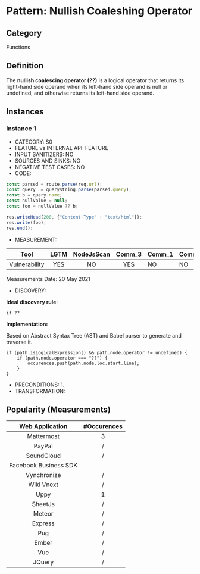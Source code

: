 # Pattern: Nullish Coaleshing Operator

## Category

Functions

## Definition

The **nullish coalescing operator (??)** is a logical operator that returns its right-hand side operand when its left-hand side operand is null or undefined, and otherwise returns its left-hand side operand.

## Instances

### Instance 1

- CATEGORY: S0
- FEATURE vs INTERNAL API: FEATURE
- INPUT SANITIZERS: NO
- SOURCES AND SINKS: NO
- NEGATIVE TEST CASES: NO
- CODE:

```javascript
const parsed = route.parse(req.url);
const query  = querystring.parse(parsed.query);
const b = query.name;   
const nullValue = null;
const foo = nullValue ?? b;

res.writeHead(200, {"Content-Type" : "text/html"});
res.write(foo);
res.end();
```

- MEASUREMENT:

|     Tool      | LGTM | NodeJsScan | Comm_3 | Comm_1 | Comm_2 | Vulnerable |
| :-----------: | :--: | :--------: | :------: | ------- | --------- | ---------- |
| Vulnerability |  YES |    NO      |  YES       |   NO    |    NO     | YES        |
Measurements Date: 20 May 2021

- DISCOVERY:



**Ideal discovery rule**:

```
if ??
```

**Implementation:**

Based on Abstract Syntax Tree (AST) and Babel parser to generate and traverse it.

```
if (path.isLogicalExpression() && path.node.operator != undefined) {
	if (path.node.operator === "??") {
		occurences.push(path.node.loc.start.line);
	}
}
```



- PRECONDITIONS:
   1.
- TRANSFORMATION:

## Popularity (Measurements)

|    Web Application    | #Occurences |
| :-------------------: | :---------: |
|      Mattermost       |      3      |
|        PayPal         |      /      |
|      SoundCloud       |      /      |
| Facebook Business SDK |             |
|      Vynchronize      |      /      |
|      Wiki Vnext       |      /      |
|         Uppy          |      1      |
|        SheetJs        |      /      |
|        Meteor         |      /      |
|        Express        |      /      |
|          Pug          |      /      |
|         Ember         |      /      |
|          Vue          |      /      |
|        JQuery         |      /      |



